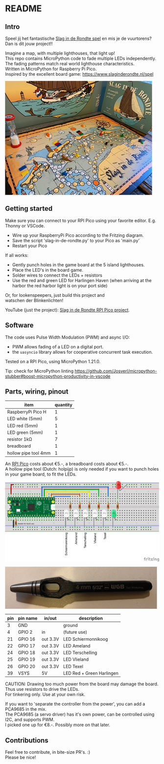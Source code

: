 # README

## Intro

Speel jij het fantastische [Slag in de Rondte spel](https://www.slaginderondte.nl/spel) en mis je de vuurtorens?  
Dan is dit jouw project!!

Imagine a map, with multiple lighthouses, that light up!  
This repo contains MicroPython code to fade multiple LEDs independently.  
The fading patterns match real world lighthouse characteristics.  
Written in MicroPython for Raspberry Pi Pico.  
Inspired by the excellent board game: <https://www.slaginderondte.nl/spel>

![Board game Slag in de Rondte](/img/SlagInDeRondte-bordspel-small.jpg)

## Getting started

Make sure you can connect to your RPI Pico using your favorite editor.
E.g. Thonny or VSCode.

- Wire up your RaspberryPi Pico according to the Fritzing diagram.
- Save the script 'slag-in-de-rondte.py' to your Pico as 'main.py'
- Restart your Pico

If all works:  

- Gently punch holes in the game board at the 5 island lighthouses.
- Place the LED's in the board game.  
- Solder wires to connect the LEDs + resistors
- Use the red and green LED for Harlingen Haven
  (when arriving at the harbor the red harbor light is on your port side)

Or, for lookenspeepers, just build this project and  
watschen der Blinkenlichten!

YouTube (just the project): [Slag in de Rondte RPI Pico project](https://youtu.be/appXGaQrQTM).

## Software

The code uses Pulse Width Modulation (PWM) and async I/O:

- PWM allows fading of a LED on a digital port.
- the `uasyncio` library allows for cooperative concurrent task execution.

Tested on a RPI Pico, using MicroPython 1.21.0.

Tip: check for MicroPython linting
<https://github.com/Josverl/micropython-stubber#boost-micropython-productivity-in-vscode>

## Parts, wiring, pinout

| item                  | quantity |
| ---                   | --- |
| RaspberryPi Pico H    | 1 |
| LED white (5mm)       | 5 |
| LED red   (5mm)       | 1 |
| LED green (5mm)       | 1 |
| resistor 1kΩ          | 7 |
| breadboard            | 1 |
| hollow pipe tool 4mm  | 1 |

An [RPI Pico](https://www.raspberrypi.com/documentation/microcontrollers) costs about €5.-,
a breadboard costs about €5.-.  
A hollow pipe tool (Dutch: holpijp) is only needed if you want to punch holes in your game board, to fit the LEDs.  

![Lighthouse LEDs](/img/lighthouse-leds-rpi-pico_bb.png)

![Hollow pipe tool](/img/holpijp.png)

| pin | pin name | in/out   | description         |
| --- | ---      | ---      | ---                 |
|  3  | GND      |          | ground              |
|  4  | GPIO 2   | in       | (future use)        |
| 21  | GPIO 16  | out 3.3V | LED Schiermonnikoog |
| 22  | GPIO 17  | out 3.3V | LED Ameland         |
| 24  | GPIO 18  | out 3.3V | LED Terschelling    |
| 25  | GPIO 19  | out 3.3V | LED Vlieland        |
| 26  | GPIO 20  | out 3.3V | LED Texel           |
| 39  | VSYS     | 5V       | LED Red + Green Harlingen |

CAUTION:
Drawing too much power from the board may damage the board.  
Thus use resistors to drive the LEDs.  
For tinkering only. Use at your own risk.

If you want to 'separate the controller from the power', you can add a PCA9685 in the mix.  
The PCA9685 (a servo driver) has it's own power, can be controlled using I2C, and supports PWM.  
I picked one up for €8.-. Possibly more on that later.

## Contributions

Feel free to contribute, in bite-size PR's. :)  
Please be nice!
